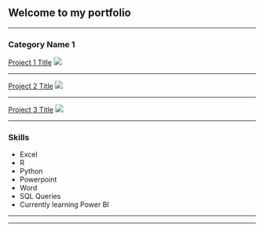 ## Welcome to my portfolio

---

### Category Name 1 

[Project 1 Title](/sample_page)
<img src="images/dummy_thumbnail.jpg?raw=true"/>

---
[Project 2 Title](/pdf/sample_presentation.pdf)
<img src="images/dummy_thumbnail.jpg?raw=true"/>

---
[Project 3 Title](http://example.com/)
<img src="images/dummy_thumbnail.jpg?raw=true"/>

---

### Skills

- Excel
- R
- Python
- Powerpoint
- Word
- SQL Queries
- Currently learning Power BI

---




---
<p style="font-size:11px"></p>
<!-- Remove above link if you don't want to attibute -->
